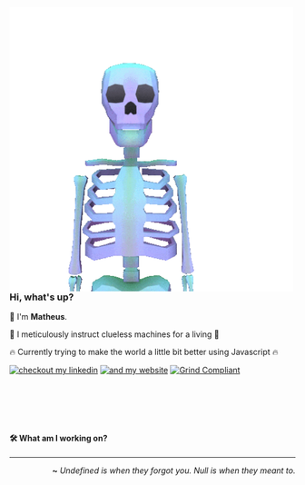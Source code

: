 <img align="left" src="https://raw.githubusercontent.com/matheussousaf/matheussousaf/refs/heads/master/assets/skelly3.gif" width="500">

### Hi, what's up?  

👋 I'm **Matheus**.

🥷 I meticulously instruct clueless machines for a living 🥷  

🔥 Currently trying to make the world a little bit better using Javascript 🔥  

[![checkout my linkedin](https://img.shields.io/badge/checkout_my_linkedin-313131?style=flat)](https://linkedin.com/in/matheussousaf) 
[![and my website](https://img.shields.io/badge/and_my_website-313131?style=flat)](https://matheussousaf.dev)
[![Grind Compliant](https://img.shields.io/badge/Grind-Compliant-blue?style=flat&labelColor=545454&color=313131)](https://github.com/grindhousedev/grindlines)


<br>
<br>
<br>
<br>

#### 🛠️ What am I working on?


---

<div align="right">

**~** _Undefined is when they forgot you. Null is when they meant to._

</div>